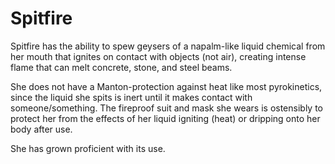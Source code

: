 # Spitfire
Spitfire has the ability to spew geysers of a napalm-like liquid chemical from her mouth that ignites on contact with objects (not air), creating intense flame that can melt concrete, stone, and steel beams.

She does not have a Manton-protection against heat like most pyrokinetics, since the liquid she spits is inert until it makes contact with someone/something. The fireproof suit and mask she wears is ostensibly to protect her from the effects of her liquid igniting (heat) or dripping onto her body after use. 

She has grown proficient with its use.
